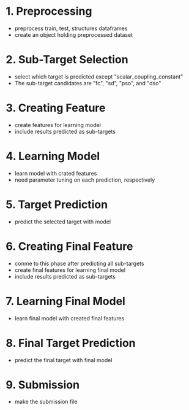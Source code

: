 # 1. Preprocessing
- preprocess train, test, structures dataframes
- create an object holding preprocessed dataset

# 2. Sub-Target Selection
- select which target is predicted except "scalar_coupling_constant"
- The sub-target candidates are "fc", "sd", "pso", and "dso"

# 3. Creating Feature
- create features for learning model
- include results predicted as sub-targets

# 4. Learning Model
- learn model with crated features
- need parameter tuning on each prediction, respectively

# 5. Target Prediction
- predict the selected target with model

# 6. Creating Final Feature
- conme to this phase after predicting all sub-targets
- create final features for learning final model
- include results predicted as sub-targets

# 7. Learning Final Model
- learn final model with created final features

# 8. Final Target Prediction
- predict the final target with final model

# 9. Submission
- make the submission file
